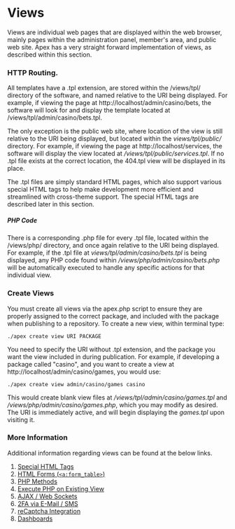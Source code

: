
# Views

Views are individual web pages that are displayed within the web browser, mainly pages within the
administration panel, member's area, and public web site.  Apex has a very straight forward implementation of
views, as described within this section.


### HTTP Routing.

All templates have a .tpl extension, are stored within the /views/tpl/ directory of the software, and named
relative to the URI being displayed.  For example, if viewing the page at http://localhost/admin/casino/bets,
the software will look for and display the template located at /views/tpl/admin/casino/bets.tpl.

The only exception is the public web site, where location of the view is still relative to the URI being
displayed, but located within the *views/tpl/public/* directory.  For example, if viewing the page at
http://localhost/services, the software will display the view located at */views/tpl/public/services.tpl*.  If
no .tpl file exists at the correct location, the 404.tpl view will be displayed in its place.

The .tpl files are simply standard HTML pages, which also support various special HTML tags to help make
development more efficient and streamlined with cross-theme support. The special HTML tags are described later
in this section.


##### PHP Code

There is a corresponding .php file for every .tpl file, located within the /views/php/ directory, and once
again relative to the URI being displayed.  For example, if the .tpl file at *views/tpl/admin/casino/bets.tpl*
is being displayed, any PHP code found within */views/php/admin/casino/bets.php* will be automatically
executed to handle any specific actions for that individual view.


### Create Views

You must create all views via the apex.php script to ensure they are properly assigned to the correct package,
and included with the package when publishing to a repository.  To create a new view, within terminal type:

`./apex create view URI PACKAGE`

You need to specify the URI without .tpl extension, and the package you want the view included in during
publication.  For example, if developing a package called "casino", and you want to create a view at
http://localhost/admin/casino/games, you would use:

`./apex create view admin/casino/games casino`

This would create blank view files at */views/tpl/admin/casino/games.tpl* and
*/views/php/admin/casino/games.php*, which you may modify as desired.  The URI is immediately active, and will
begin displaying the *games.tpl* upon visiting it.


### More Information

Additional information regarding views can be found at the below links.

1. [Special HTML Tags](views_tags.md)
2. [HTML Forms (`<a:form_table>`)](views_forms.md)
3. [PHP Methods](views_php.md)
4. [Execute PHP on Existing View](views_modifier.md)
5. [AJAX / Web Sockets](views_ajax.md)
6. [2FA via E-Mail / SMS](views_2fa.md)
7. [reCaptcha Integration](views_recaptcha.md)
8. [Dashboards](views_dashboards.md)


